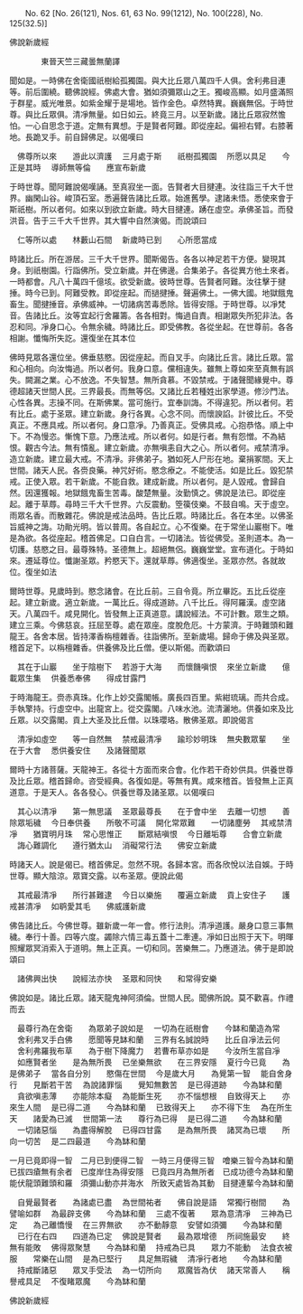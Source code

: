 ﻿　　No. 62 [No. 26(121), Nos. 61, 63 No. 99(1212), No. 100(228), No. 125(32.5)]

佛說新歲經

　　　　東晉天竺三藏曇無蘭譯


聞如是。一時佛在舍衛國祇樹給孤獨園。與大比丘眾八萬四千人俱。舍利弗目連等。前后圍繞。聽佛說經。佛處大會。猶如須彌眾山之王。獨峻高顯。如月盛滿照于群星。威光唯景。如紫金耀于是場地。皆作金色。卓然特異。巍巍無侶。于時世尊。與比丘眾俱。清凈無量。如日如云。終竟三月。以至新歲。諸比丘眾寂然憺怕。一心自思念于道。定無有異想。于是賢者阿難。即從座起。偏袒右臂。右膝著地。長跪叉手。前自歸佛足。以偈嘆曰

　佛尊所以來　　游此以濟護
　三月處于斯　　祇樹孤獨園
　所愿以具足　　今正是其時
　導師無等倫　　應宣布新歲　

于時世尊。聞阿難說偈嘆誦。至真寂坐一面。告賢者大目揵連。汝往詣三千大千世界。幽閑山谷。峻頂石室。悉遍聲告諸比丘眾。始進舊學。逮諸未悟。悉使來會于斯祇樹。所以者何。如來以到欲立新歲。時大目揵連。踴在虛空。承佛圣旨。而發洪音。告于三千大千世界。其大響中自然演偈。而說頌曰

　仁等所以處　　林藪山石間
　新歲時已到　　心所愿當成　

時諸比丘。所在游居。三千大千世界。聞斯偈告。各各以神足若干方便。變現其身。到祇樹園。行詣佛所。受立新歲。并在佛邊。合集弟子。各從異方他土來者。一時都會。凡八十萬四千億垓。欲受新歲。彼時世尊。告賢者阿難。汝往擊于揵捶。時今已到。阿難受教。即從座起。而撾揵捶。聲遍佛土。一佛大國。地獄餓鬼畜生。聞揵捶音。承佛威神。一切諸病苦毒悉除。皆得安隱。于時世尊。以凈梵音。告諸比丘。汝等宜起行舍羅籌。各各相對。悔過自責。相謝眾失所犯非法。各忍和同。凈身口心。令無余穢。時諸比丘。即受佛教。各從坐起。在世尊前。各各相謝。懺悔所失訖。還復坐在其本位

佛時見眾各還位坐。佛垂慈愍。因從座起。而自叉手。向諸比丘言。諸比丘眾。當和心相向。向汝悔過。所以者何。我身口意。儻相違失。雖無上尊如來至真無有誤失。闕漏之業。心不放逸。不失智慧。無所貪慕。不毀禁戒。于諸聲聞緣覺中。尊德超諸天世間人民。三界最長。而無等侶。又諸比丘若種姓出家學道。修沙門法。心性各異。志操不同。在斯佛業。當可施行。宜奉訓誨。不得違犯。所以者何。若有比丘。處于圣眾。建立新歲。身行各異。心念不同。而懷諛諂。計彼比丘。不受真正。不應具戒。所以者何。身口意凈。乃善真正。受佛具戒。心抱恭恪。順上中下。不為慢恣。慚愧下意。乃應法戒。所以者何。如是行者。無有怨憎。不為結恨。觀古今法。無有憒亂。建立新歲。亦無嗔恚自大之心。所以者何。戒禁清凈。造立新歲。建立最大戒。不清凈。非佛弟子。猶如死人尸形在地。棄捐冢間。天上世間。諸天人民。各赍良藥。神咒好術。愍念療之。不能使活。如是比丘。毀犯禁戒。正使入眾。若干新歲。不能自救。建成新歲。所以者何。是人毀戒。會歸自然。因還獲報。地獄餓鬼畜生苦毒。酸楚無量。汝勤慎之。佛說是法已。即從座起。離于草蓐。尋時三千大千世界。六反震動。箜篌伎樂。不鼓自鳴。天于虛空。雨眾名香。而散雜花。佛說是戒法品時。告比丘眾。時諸比丘。各在本坐。以佛圣旨威神之誨。功勛光明。皆以普周。各自起立。心不復樂。在于常坐山巖樹下。唯是為欲。各從座起。稽首佛足。口自白言。一切諸法。皆從佛受。圣則道本。為一切護。慈愍之目。最尊殊特。圣德無上。超絕無侶。巍巍堂堂。宣布道化。于時如來。遷延尊位。懺謝圣眾。矜愍天下。還就草蓐。佛適復坐。圣眾亦然。各就故位。復坐如法

爾時世尊。見歲時到。愍念諸會。在比丘前。三自令竟。所立畢訖。五比丘從座起。建立新歲。適立新歲。一萬比丘。得成道跡。八千比丘。得阿羅漢。虛空諸天。八萬四千。咸見開化。皆發無上正真道意。講說經法。不可計數。眾生之類。建立三乘。今佛慈哀。抂屈至尊。處在眾座。度脫危厄。十方蒙濟。于時難頭和難龍王。各舍本居。皆持澤香栴檀雜香。往詣佛所。至新歲場。歸命于佛及與圣眾。稽首足下。以栴檀雜香。供養佛及比丘僧。便以斯偈。而歡頌曰

　其在于山巖　　坐于陰樹下
　若游于大海　　而懷饑嗔恨
　來坐立新歲　　億載眾生集
　供養悉奉佛　　得成甘露門　

于時海龍王。赍赤真珠。化作上妙交露閣帳。廣長四百里。紫紺琉璃。而共合成。手執擎持。行虛空中。出龍宮上。從交露閣。八味水池。流清灑地。供養如來及比丘眾。以交露閣。貢上大圣及比丘僧。以珠瓔珞。散佛圣眾。即說偈言

　清凈如虛空　　等一自然無
　禁戒最清凈　　踰珍妙明珠
　無央數眾輩　　坐在于大會
　悉供養安住　　及諸聲聞眾　

爾時十方諸菩薩。天龍神王。各從十方面而來合會。化作若干奇妙供具。供養世尊及比丘眾。稽首歸命。咨受經典。各復如是。等無有異。咸來稽首。皆發無上正真道意。于是天人。各各發心。供養世尊及諸圣眾。以偈嘆曰

　其心以清凈　　第一無思議
　圣眾最尊長　　在于會中坐
　去離一切想　　善除眾垢穢
　今日奉供養　　所敬不可議
　開化常眾難　　一切諸塵勞
　其戒禁清凈　　猶寶明月珠
　常心思惟正　　斷眾結嗔恨
　今日離垢尊　　合會立新歲
　誨心難調化　　遵行猶太山
　消礙常行法　　佛安立新歲　

時諸天人。說是偈已。稽首佛足。忽然不現。各歸本宮。而各欣悅以法自娛。于時世尊。顯大陰涼。眾寶交露。以布圣眾。便說此偈

　其戒最清凈　　所行甚難逮
　今日以樂施　　覆遍立新歲
　貢上安住子　　護戒甚清凈
　如鹖愛其毛　　佛威護新歲　

佛告諸比丘。今佛世尊。雖新歲一年一會。修行法則。清凈道護。嚴身口意三事無穢。奉行十善。四等六度。蠲除六情三毒五蓋十二牽連。凈如日出照于天下。明暉照耀眾冥消索入于道明。無上正真。一切和同。苦樂無二。乃應道法。佛于是即說頌曰

　諸佛興出快　　說經法亦快
　圣眾和同快　　和常得安樂　

佛說如是。諸比丘眾。諸天龍鬼神阿須倫。世間人民。聞佛所說。莫不歡喜。作禮而去

　最尊行為在舍衛　　為眾弟子說如是
　一切為在祇樹會　　今缽和蘭造為常
　舍利弗叉手白佛　　愿聞等見缽和蘭
　三界有名誠說時　　比丘自凈法云何
　舍利弗羅我布草　　為于樹下降魔力
　若曹布草亦如是　　今汝所生當自凈
　如應賢者坐　　是為無所畏
　已坐樂無欲　　在三界安隱
　夏行今已竟　　為是佛弟子
　當各自分別　　愍傷在世間
　今是歲大月　　為覺第一智
　能自舍身行　　見斷若干苦
　為說諸罪惱　　覺知無數苦
　是已得道跡　　今為缽和蘭
　貪欲嗔恚薄　　亦能除本癡
　為能斷生死　　亦不惱想根
　自致得天上　　亦來生人間
　是已得二道　　今為缽和蘭
　已致得天上　　亦不得下生
　為在所生天　　諸愛為已滅
　世間第一法　　尊行為已得
　是已得二道　　今為缽和蘭
　一切諸惡惱　　為盡得解脫
　已得四甘露　　是為無所畏
　諸冥為已壞　　所向一切苦
　是二四最道　　今為缽和蘭　

一月已竟即得一智　二月已到便得二智　一時三月便得三智　噲樂三智今為缽和蘭　已拔四瘡無有余者　已度岸住為得安隱　已竟四月為無所者　已成功德今為缽和蘭　能伏龍頭難頭和羅　須彌山動亦并海水　所致天處皆為其動　目揵連輩今為缽和蘭

　自覺最賢者　　為諸處已盡
　為世間祐者　　佛自說是語
　常獨行樹間　　為譬喻如群
　為最辟支佛　　今為缽和蘭
　三處不復著　　眾為意清凈
　三神為已定　　為己離憍慢
　在三界無欲　　亦不動靜意
　安譬如須彌　　今為缽和蘭
　已行在右四　　四道為已定
　佛說是賢者　　最為眾增德
　所祠施最安　　終無有能敗
　佛得眾聚慧　　今為缽和蘭
　持戒為已具　　眾力不能動
　法食衣被服　　常樂在山間
　是為已堅行　　具足無瑕穢
　清凈行者地　　今為缽和蘭
　持戒斷諸惡　　眾叉手受法
　為一切所向　　眾魔皆為伏
　諸天常善人　　稱譽戒具足
　不復睹眾魔　　今為缽和蘭　

佛說新歲經
